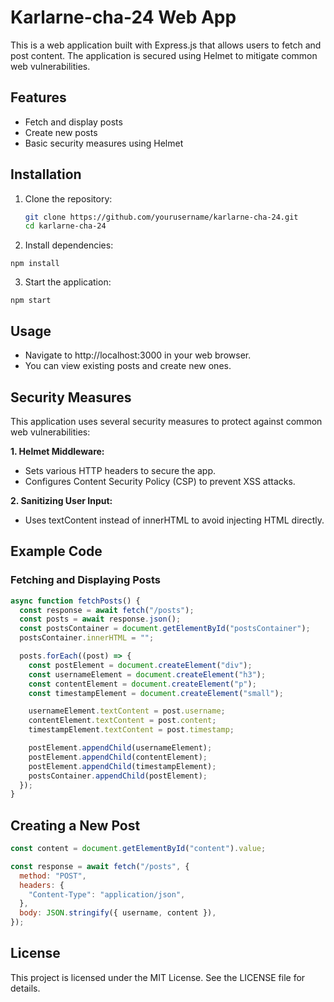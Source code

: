 # Karlarne-cha-24 Web App

This is a web application built with Express.js that allows users to fetch and post content. The application is secured using Helmet to mitigate common web vulnerabilities.

## Features

- Fetch and display posts
- Create new posts
- Basic security measures using Helmet

## Installation

1. Clone the repository:
   ```bash
   git clone https://github.com/yourusername/karlarne-cha-24.git
   cd karlarne-cha-24

2. Install dependencies:
```
npm install
```
3. Start the application:
```
npm start
```

## Usage
* Navigate to http://localhost:3000 in your web browser.
* You can view existing posts and create new ones.

## Security Measures
This application uses several security measures to protect against common web vulnerabilities:

**1. Helmet Middleware:**

* Sets various HTTP headers to secure the app.
* Configures Content Security Policy (CSP) to prevent XSS attacks.

**2. Sanitizing User Input:**

* Uses textContent instead of innerHTML to avoid injecting HTML directly.

## Example Code
### Fetching and Displaying Posts

```javascript
async function fetchPosts() {
  const response = await fetch("/posts");
  const posts = await response.json();
  const postsContainer = document.getElementById("postsContainer");
  postsContainer.innerHTML = "";

  posts.forEach((post) => {
    const postElement = document.createElement("div");
    const usernameElement = document.createElement("h3");
    const contentElement = document.createElement("p");
    const timestampElement = document.createElement("small");

    usernameElement.textContent = post.username;
    contentElement.textContent = post.content;
    timestampElement.textContent = post.timestamp;

    postElement.appendChild(usernameElement);
    postElement.appendChild(contentElement);
    postElement.appendChild(timestampElement);
    postsContainer.appendChild(postElement);
  });
}
```
## Creating a New Post
```javascript
const content = document.getElementById("content").value;

const response = await fetch("/posts", {
  method: "POST",
  headers: {
    "Content-Type": "application/json",
  },
  body: JSON.stringify({ username, content }),
});
```

## License

This project is licensed under the MIT License. See the LICENSE file for details.
